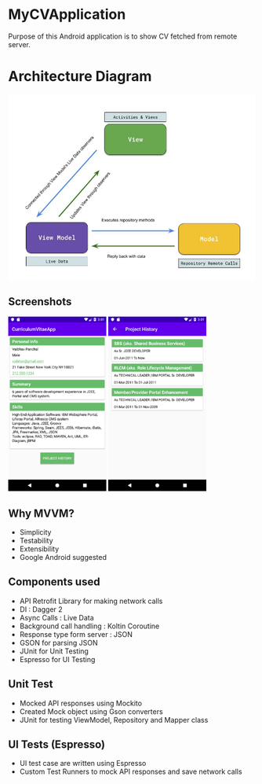 # MyCVApplication
Purpose of this Android application is to show CV fetched from remote server.

# Architecture Diagram
<img src="Arch.jpg" >

## Screenshots
<img src="Screen_1_1.png" width="200" > <img src="Screen_2_1.png" width="200" >


## Why MVVM?
- Simplicity
- Testability
- Extensibility
- Google Android suggested

## Components used
- API Retrofit Library for making network calls
- DI : Dagger 2
- Async Calls : Live Data
- Background call handling : Koltin Coroutine
- Response type form server : JSON
- GSON for parsing JSON
- JUnit for Unit Testing
- Espresso for UI Testing

## Unit Test
- Mocked API responses using Mockito
- Created Mock object using Gson converters
- JUnit for testing ViewModel, Repository and Mapper class

## UI Tests (Espresso)
- UI test case are written using Espresso
- Custom Test Runners to mock API responses and save network calls
